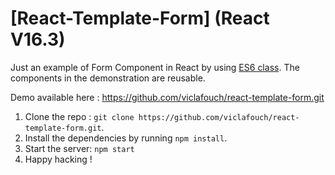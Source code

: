 # [React-Template-Form] (React V16.3)

Just an example of Form Component in React by using [ES6 class](https://developer.mozilla.org/fr/docs/Web/JavaScript/Reference/Classes). The components in the demonstration are reusable.

Demo available here : https://github.com/viclafouch/react-template-form.git

1. Clone the repo : `git clone https://github.com/viclafouch/react-template-form.git`.
2. Install the dependencies by running `npm install`.
3. Start the server: `npm start`
4. Happy hacking !
